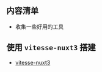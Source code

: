 ## 内容清单
- 收集一些好用的工具


## 使用 `vitesse-nuxt3` 搭建
- [vitesse-nuxt3](https://github.com/antfu/vitesse-nuxt3)
